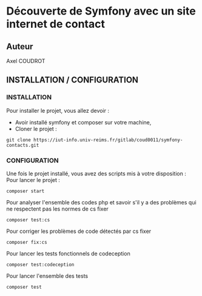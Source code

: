 # Découverte de Symfony avec un site internet de contact
## Auteur
Axel COUDROT
## INSTALLATION / CONFIGURATION
### INSTALLATION
Pour installer le projet, vous allez devoir : 
- Avoir installé symfony et composer sur votre machine,
- Cloner le projet : 
```
git clone https://iut-info.univ-reims.fr/gitlab/coud0011/symfony-contacts.git
```
### CONFIGURATION
Une fois le projet installé, vous avez des scripts mis à votre disposition :
Pour lancer le projet :
```shell
composer start
```
Pour analyser l'ensemble des codes php et savoir s'il y a des problèmes qui ne respectent pas les normes de cs fixer
```shell
composer test:cs
```
Pour corriger les problèmes de code détectés par cs fixer
```shell
composer fix:cs
```
Pour lancer les tests fonctionnels de codeception
```shell
composer test:codeception
```
Pour lancer l'ensemble des tests
```shell
composer test
```
